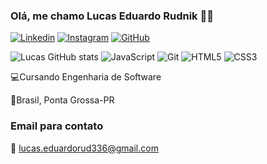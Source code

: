 ### Olá, me chamo Lucas Eduardo Rudnik  👋🙂

  [![Linkedin](https://img.shields.io/badge/LinkedIn-0077B5?style=for-the-badge&logo=linkedin&logoColor=white)](https://www.linkedin.com/in/lucas-eduardo-rudnik-34a602238/)
  [![Instagram](https://img.shields.io/badge/Instagram-E4405F?style=for-the-badge&logo=instagram&logoColor=white)](https://www.instagram.com/lucasrud44/)
  [![GitHub](https://img.shields.io/badge/GitHub-100000?style=for-the-badge&logo=github&logoColor=white)](https://github.com/LucasRudnik)

  ![Lucas GitHub stats](https://github-readme-stats.vercel.app/api?username=LucasRudnik&show_icons=true&theme=dracula)
  ![JavaScript](https://img.shields.io/badge/JavaScript-323330?style=for-the-badge&logo=javascript&logoColor=F7DF1E)
  ![Git](https://img.shields.io/badge/GIT-E44C30?style=for-the-badge&logo=git&logoColor=white)
  ![HTML5](https://img.shields.io/badge/HTML5-E34F26?style=for-the-badge&logo=html5&logoColor=white)
  ![CSS3](https://img.shields.io/badge/CSS3-1572B6?style=for-the-badge&logo=css3&logoColor=white)

  💻Cursando Engenharia de Software


  📍Brasil, Ponta Grossa-PR

### Email para contato
📧 lucas.eduardorud336@gmail.com

